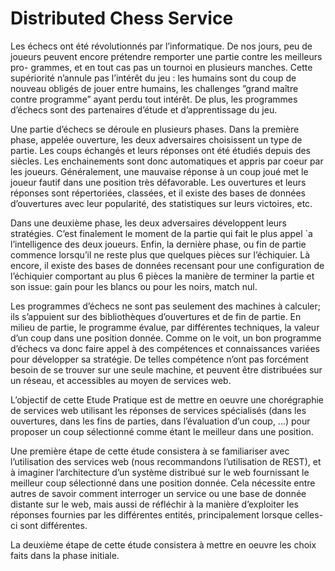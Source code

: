 Distributed Chess Service
=====

Les échecs ont été révolutionnés par l’informatique. De nos jours, peu de joueurs
peuvent encore prétendre remporter une partie contre les meilleurs pro- grammes, et en
tout cas pas un tournoi en plusieurs manches. Cette supériorité n’annule pas l’intérêt
du jeu : les humains sont du coup de nouveau obligés de jouer entre humains, les
challenges ”grand maître contre programme” ayant perdu tout intérêt. De plus, les
programmes d’échecs sont des partenaires d’étude et d’apprentissage du jeu.

Une partie d’échecs se déroule en plusieurs phases. Dans la première phase, appelée
ouverture, les deux adversaires choisissent un type de partie. Les coups échangés et
leurs réponses ont été étudiés depuis des siècles. Les enchainements sont donc
automatiques et appris par coeur par les joueurs. Généralement, une mauvaise réponse
à un coup joué met le joueur fautif dans une position très défavorable. Les ouvertures
et leurs réponses sont répertoriées, classées, et il existe des bases de données
d’ouvertures avec leur popularité, des statistiques sur leurs victoires, etc.

Dans une deuxième phase, les deux adversaires développent leurs stratégies. C’est
finalement le moment de la partie qui fait le plus appel `a l’intelligence des deux
joueurs. Enfin, la dernière phase, ou fin de partie commence lorsqu’il ne reste plus que
quelques pièces sur l’échiquier. Là encore, il existe des bases de données recensant
pour une configuration de l’échiquier comportant au plus 6 pièces la manière de
terminer la partie et son issue: gain pour les blancs ou pour les noirs, match nul.

Les programmes d’échecs ne sont pas seulement des machines à calculer; ils
s’appuient sur des bibliothèques d’ouvertures et de fin de partie. En milieu de partie, le
programme évalue, par différentes techniques, la valeur d’un coup dans une position donnée.
Comme on le voit, un bon programme d’échecs va donc faire appel à des
compétences et connaissances variées pour développer sa stratégie. De telles
compétence n’ont pas forcément besoin de se trouver sur une seule machine, et
peuvent être distribuées sur un réseau, et accessibles au moyen de services web.

L’objectif de cette Etude Pratique est de mettre en oeuvre une chorégraphie de services
web utilisant les réponses de services spécialisés (dans les ouvertures, dans les fins de
parties, dans l’évaluation d’un coup, ...) pour proposer un coup sélectionné comme
étant le meilleur dans une position.

Une première étape de cette étude consistera à se familiariser avec l’utilisation des
services web (nous recommandons l’utilisation de REST), et à imaginer l’architecture
d’un système distribué sur le web fournissant le meilleur coup sélectionné dans une
position donnée. Cela nécessite entre autres de savoir comment interroger un service
ou une base de donnée distante sur le web, mais aussi de réfléchir à la manière
d’exploiter les réponses fournies par les différentes entités, principalement lorsque
celles-ci sont différentes.

La deuxième étape de cette étude consistera à mettre en oeuvre les choix faits dans la
phase initiale.
